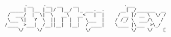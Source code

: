 <pre align="center">
       .__    .__  __    __                 .___           
  _____|  |__ |__|/  |__/  |_ ___.__.      __| _/_______  __
 /  ___/  |  \|  \   __\   __<   |  |     / __ |/ __ \  \/ /
 \___ \|   Y  \  ||  |  |  |  \___  |    / /_/ \  ___/\   / 
/____  >___|  /__||__|  |__|  / ____|    \____ |\___  >\_/  
     \/     \/                \/               \/    \/    👏🏾
</pre>
